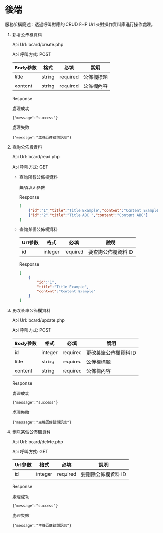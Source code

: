 # 後端

服務架構簡述：透過呼叫對應的 CRUD PHP Url 來對操作資料庫進行操作處理。

1. 新增公佈欄資料

    Api Url: board/create.php

    Api 呼叫方式: POST

    |Body參數|格式|必填|說明|
    |-|-|-|-|
    |title|string|required|公佈欄標題|
    |content|string|required|公佈欄內容|

    Response
    
    處理成功
    
    `{"message":"success"}`
    
    處理失敗
    
    `{"message":"主機回傳錯誤訊息"}`
    
2. 查詢公佈欄資料
    
    Api Url: board/read.php

    Api 呼叫方式: GET
    
    - 查詢所有公佈欄資料
    
        無須填入參數
        
        Response
        
        ```json
        [
            {"id":"1","title":"Title Example","content":"Content Example"},
            {"id":"2","title":"Title ABC ","content":"Content ABC"}
        ]
        ```
    
    - 查詢某個公佈欄資料
    
        |Url參數|格式|必填|說明|
        |-|-|-|-|
        |id|integer|required|要查詢公佈欄資料 ID|
        
        Response
        
        ```json
        [
            {
                "id":"1",
                "title":"Title Example",
                "content":"Content Example"
            }
        ]
        ```
 
3. 更改某筆公佈欄資料

    Api Url: board/update.php

    Api 呼叫方式: POST
    
    |Body參數|格式|必填|說明|
    |-|-|-|-|
    |id|integer|required|更改某筆公佈欄資料 ID|
    |title|string|required|公佈欄標題|
    |content|string|required|公佈欄內容|
    
    Response
    
    處理成功
    
    `{"message":"success"}`
    
    處理失敗
    
    `{"message":"主機回傳錯誤訊息"}`

4. 刪除某個公佈欄資料

    Api Url: board/delete.php

    Api 呼叫方式: GET
    
    |Url參數|格式|必填|說明|
    |-|-|-|-|
    |id|integer|required|要刪除公佈欄資料 ID|
    
    Response
    
    處理成功
    
    `{"message":"success"}`
    
    處理失敗
    
    `{"message":"主機回傳錯誤訊息"}`
